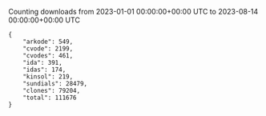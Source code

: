 
Counting downloads from 2023-01-01 00:00:00+00:00 UTC to 2023-08-14 00:00:00+00:00 UTC

```
{
    "arkode": 549,
    "cvode": 2199,
    "cvodes": 461,
    "ida": 391,
    "idas": 174,
    "kinsol": 219,
    "sundials": 28479,
    "clones": 79204,
    "total": 111676
}
```
